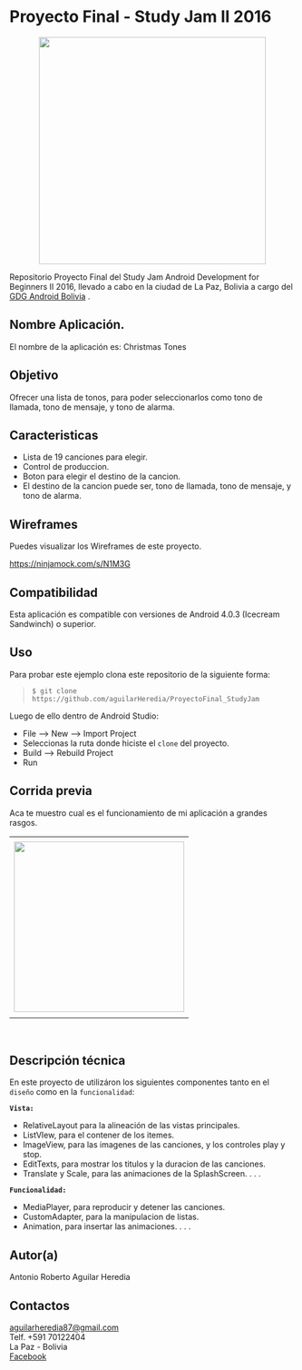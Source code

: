 Proyecto Final - Study Jam II 2016
===
<div align="center">
    <center>
        <img src="http://developerstudyjams.com/images/masthead.png" width="400px"/>
    </center>
</div>

Repositorio Proyecto Final del Study Jam Android Development for Beginners II 2016, llevado a cabo en la ciudad de La Paz, Bolivia a cargo del <a target="_blank" href="http://www.gdg.androidbolivia.com">GDG Android Bolivia</a> .

Nombre Aplicación.
---
El nombre de la aplicación es: Christmas Tones

Objetivo
---
Ofrecer una lista de tonos, para poder seleccionarlos como tono de llamada, tono de mensaje, y tono de alarma.

Caracteristicas
---
* Lista de 19 canciones para elegir.
* Control de produccion.
* Boton para elegir el destino de la cancion.
* El destino de la cancion puede ser, tono de llamada, tono de mensaje, y tono de alarma.

Wireframes
---
Puedes visualizar los Wireframes de este proyecto.

https://ninjamock.com/s/N1M3G

Compatibilidad
---
Esta aplicación es compatible con versiones de Android 4.0.3 (Icecream Sandwinch) o superior.

Uso
---------
Para probar este ejemplo clona este repositorio de la siguiente forma:
>
>     $ git clone https://github.com/aguilarHeredia/ProyectoFinal_StudyJam

Luego de ello dentro de Android Studio:

* File --> New --> Import Project
* Seleccionas la ruta donde hiciste el `clone` del proyecto.
* Build --> Rebuild Project
* Run

Corrida previa
---
Aca te muestro cual es el funcionamiento de mi aplicación a grandes rasgos.
<div align="center">
    <center>
        <table border="0">
            <tr>
                <td> </td>
            </tr>
            <tr>
                <td><img src="/img/im.gif" width="300"></td>
            </tr>
            <tr>
                <td> </td>
            </tr>
        </table>
    </center>
</div>
<br>

Descripción técnica
---
En este proyecto de utilizáron los siguientes componentes tanto en el `diseño` como en la `funcionalidad`:

**`Vista:`**
* RelativeLayout para la alineación de las vistas principales.
* ListVIew, para el contener de los itemes.
* ImageView, para las imagenes de las canciones, y los controles play y stop.
* EditTexts, para mostrar los titulos y la duracion de las canciones.
* Translate y Scale, para las animaciones de la SplashScreen.
.
.
.

**`Funcionalidad:`**
* MediaPlayer, para reproducir y detener las canciones.
* CustomAdapter, para la manipulacion de listas.
* Animation, para insertar las animaciones.
.
.
.

Autor(a)
---
Antonio Roberto Aguilar Heredia

Contactos
---
aguilarheredia87@gmail.com<br>
Telf. +591 70122404<br>
La Paz - Bolivia<br>
[Facebook](https://www.facebook.com/aguilarheredia)